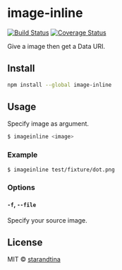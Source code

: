 # image-inline

[![Build Status](https://travis-ci.org/starandtina/image-inline.svg)](https://travis-ci.org/starandtina/image-inline)
[![Coverage Status](https://coveralls.io/repos/starandtina/image-inline/badge.png)](https://coveralls.io/r/starandtina/image-inline)

Give a image then get a Data URI.

## Install

```bash
npm install --global image-inline
```

## Usage

Specify image as argument.

```bash
$ imageinline <image>
```

### Example

```bash
$ imageinline test/fixture/dot.png
```

### Options

#### `-f`, `--file`

Specify your source image.

## License

MIT © [starandtina](https://github.com/starandtina)